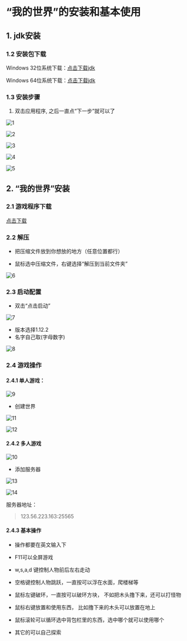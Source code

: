 # “我的世界”的安装和基本使用

## 1. jdk安装

### 1.2 安装包下载

Windows 32位系统下载：[点击下载jdk](http://123.56.223.163/jdk-8u152-windows-i586.exe)

Windows 64位系统下载：[点击下载jdk](http://123.56.223.163/jdk-8u152-windows-x64.exe)

### 1.3 安装步骤

1. 双击应用程序, 之后一直点“下一步”就可以了

![1](1.png)

![2](2.png)

![3](3.png)

![4](4.png)

![5](5.png)

## 2. “我的世界”安装

### 2.1 游戏程序下载

[点击下载](http://123.56.223.163/Minecraft1.12.2_jdzh.zip)

### 2.2 解压

+ 把压缩文件放到你想放的地方（任意位置都行）

+ 鼠标选中压缩文件，右键选择“解压到当前文件夹”

![6](6.png)

### 2.3 启动配置

+ 双击“点击启动”

![7](7.png)

+ 版本选择1.12.2
+ 名字自己取(字母数字)

![8](8.png)

### 2.4 游戏操作

#### 2.4.1 单人游戏：

![9](9.png)

+ 创建世界

![11](11.png)

![12](12.png)

#### 2.4.2 多人游戏

![10](10.png)

+ 添加服务器

![13](13.png)

![14](14.png)

服务器地址：
>123.56.223.163:25565

#### 2.4.3 基本操作

+ 操作都要在英文输入下

+ F11可以全屏游戏

+ w,s,a,d 键控制人物前后左右走动

+ 空格键控制人物跳跃，一直按可以浮在水面，爬楼梯等

+ 鼠标左键破环，一直按可以破环方块， 不如把木头撸下来，还可以打怪物

+ 鼠标右键放置和使用东西， 比如撸下来的木头可以放置在地上

+ 鼠标滚轮可以循环选中背包栏里的东西，选中哪个就可以使用哪个

+ 其它的可以自己探索

